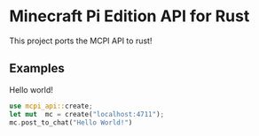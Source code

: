# Minecraft Pi Edition API for Rust

This project ports the MCPI API to rust!

## Examples

Hello world!
```rust
use mcpi_api::create;
let mut  mc = create("localhost:4711");
mc.post_to_chat("Hello World!")
```
